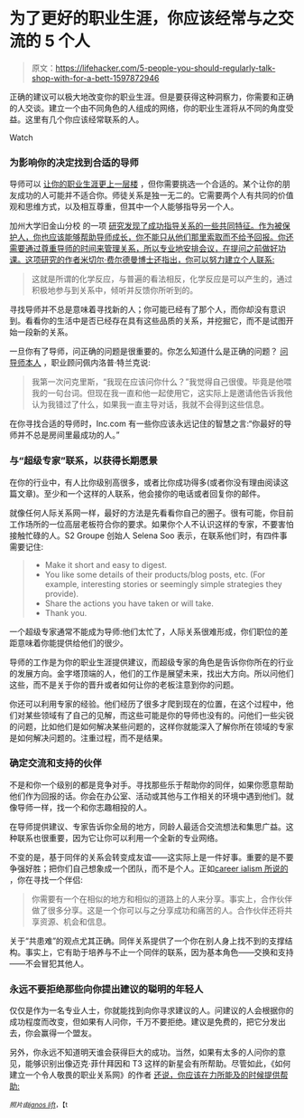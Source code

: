 # 为了更好的职业生涯，你应该经常与之交流的 5 个人

> 原文：<https://lifehacker.com/5-people-you-should-regularly-talk-shop-with-for-a-bett-1597872946>

正确的建议可以极大地改变你的职业生涯。但是要获得这种洞察力，你需要和正确的人交谈。建立一个由不同角色的人组成的网络，你的职业生涯将从不同的角度受益。这里有几个你应该经常联系的人。

Watch

### 为影响你的决定找到合适的导师

导师可以 [让你的职业生涯更上一层楼](https://lifehacker.com/find-a-mentor-to-take-your-career-to-the-next-level-5990246) ，但你需要挑选一个合适的。某个让你的朋友成功的人可能并不适合你。师徒关系是独一无二的。它需要两个人有共同的价值观和思维方式，以及相互尊重，但其中一个人能够指导另一个人。

加州大学旧金山分校 的一项 [研究发现了成功指导关系的一些共同特征。作为被保护人，你也应该能够帮助导师成长，你不能只从他们那里索取而不给予回报。你还需要通过尊重导师的时间来管理关系，所以专业地安排会议，在提问之前做好功课。这项研究的作者米切尔·费尔德曼博士还指出，你可以努力建立个人联系:](http://www.ucsf.edu/news/2013/01/13390/study-examines-qualities-good-and-bad-mentoring-relationships)

> 这就是所谓的化学反应，与普遍的看法相反，化学反应是可以产生的，通过积极地参与到关系中，倾听并反馈你所听到的。

寻找导师并不总是意味着寻找新的人；你可能已经有了那个人，而你却没有意识到。看看你的生活中是否已经存在具有这些品质的关系，并挖掘它，而不是试图开始一段新的关系。

一旦你有了导师，问正确的问题是很重要的。你怎么知道什么是正确的问题？ [问导师本人](http://lifehacker.com/ask-your-mentor-what-you-should-be-asking-them-391627) ，职业顾问佩内洛普·特兰克说:

> 我第一次问克里斯，“我现在应该问你什么？”我觉得自己很傻。毕竟是他喂我的一句台词。但现在我一直和他一起使用它，这实际上是邀请他告诉我他认为我错过了什么，如果我一直主导对话，我就不会得到这些信息。

在你寻找合适的导师时，Inc.com 有一些你应该永远记住的智慧之言:“你最好的导师并不总是房间里最成功的人。”

### 与“超级专家”联系，以获得长期愿景

在你的行业中，有人比你级别高很多，或者比你成功得多(或者你没有理由阅读这篇文章)。至少和一个这样的人联系，他会接你的电话或者回复你的邮件。

就像任何人际关系网一样，最好的方法是先看看你自己的圈子。很有可能，你目前工作场所的一位高层老板符合你的要求。如果你个人不认识这样的专家，不要害怕接触忙碌的人。S2 Groupe 创始人 Selena Soo 表示，在联系他们时，有四件事需要记住:

> *   Make it short and easy to digest.
> *   You like some details of their products/blog posts, etc. (For example, interesting stories or seemingly simple strategies they provide).
> *   Share the actions you have taken or will take.
> *   Thank you.

一个超级专家通常不能成为导师:他们太忙了，人际关系很难形成，你们职位的差距意味着你能提供给他们的很少。

导师的工作是为你的职业生涯提供建议，而超级专家的角色是告诉你你所在的行业的发展方向。金字塔顶端的人，他们的工作是展望未来，找出大方向。所以问他们这些，而不是关于你的晋升或者如何让你的老板注意到你的问题。

你还可以利用专家的经验。他们经历了很多才爬到现在的位置，在这个过程中，他们对某些领域有了自己的见解，而这些可能是你的导师也没有的。问他们一些尖锐的问题，比如他们是如何解决某些问题的，这样你就能深入了解你所在领域的专家是如何解决问题的。注重过程，而不是结果。

### 确定交流和支持的伙伴

不是和你一个级别的都是竞争对手。寻找那些乐于帮助你的同伴，如果你愿意帮助他们作为回报的话。你会在办公室、活动或其他与工作相关的环境中遇到他们。就像导师一样，找一个和你志趣相投的人。

在导师提供建议、专家告诉你全局的地方，同龄人最适合交流想法和集思广益。这种联系也很重要，因为它让你可以利用一个全新的专业网络。

不变的是，基于同伴的关系会转变成友谊——这实际上是一件好事。重要的是不要争强好胜；把你们自己想象成一个团队，而不是个人。正如[career ialism 所说的](http://www.careerealism.com/top-10-people-you-must-have-in-your-network/#w2DdV4iTAjKk6Xfg.99) ，你在寻找一个伴侣:

> 你需要有一个在相似的地方和相似的道路上的人来分享。事实上，合作伙伴做了很多分享。这是一个你可以与之分享成功和痛苦的人。合作伙伴还将共享资源、机会和信息。

关于“共患难”的观点尤其正确。同伴关系提供了一个你在别人身上找不到的支撑结构。事实上，它有助于培养与不止一个同伴的联系，因为基本角色——交换和支持——不会冒犯其他人。

### 永远不要拒绝那些向你提出建议的聪明的年轻人

仅仅是作为一名专业人士，你就能找到向你寻求建议的人。问建议的人会根据你的成功程度而改变，但如果有人问你，千万不要拒绝。建议是免费的，把它分发出去，你会赢得一个盟友。

另外，你永远不知道明天谁会获得巨大的成功。当然，如果有太多的人问你的意见，能够识别出像迈克·菲什拜因和 T3 这样的新星会有所帮助。尽管如此，《如何建立一个令人敬畏的职业关系网》的作者 [还说，你应该在力所能及的时候提供帮助:](http://www.amazon.com/Business-Networking-Professional-Strategies-relationships/dp/1497316650/?asc_campaign=InlineText&asc_refurl=https://lifehacker.com/5-people-you-should-regularly-talk-shop-with-for-a-bett-1597872946&asc_source=&tag=kinjalifehackerlink-20)

*<small>照片由</small>*[*<small>janos lift</small>*](http://www.shutterstock.com/pic-92242096/stock-vector-collection-of-business-people-in-different-poses.html?src=pp-photo-127242800-Xi3Y1apj7sOvHnHGO7nO_Q-2)<small>，【t</small>